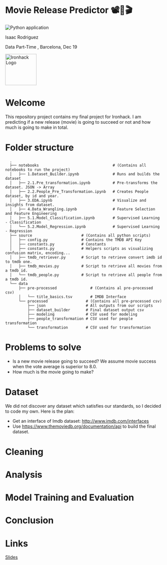 # Movie Release Predictor 📽🍿🎬

![Python application](https://github.com/sideround/predict-revenue-new-releases/workflows/Python%20application/badge.svg)

Isaac Rodriguez

Data Part-Time , Barcelona, Dec 19

<img src="https://bit.ly/2VnXWr2" alt="Ironhack Logo" width="100"/>

# Welcome

This repository project contains my final project for Ironhack. I am predicting if a new release (movie) is going to succeed or not and how much is going to make in total.

# Folder structure

```
  .
  ├── notebooks                                 # (Contains all notebooks to run the project)
  │   ├── 1.Dataset_Builder.ipynb               # Runs and builds the dataset
  │   ├── 2.1.Pre_transformation.ipynb          # Pre-transforms the dataset. JSON -> Array     
  │   ├── 2.2.People_Pre_Transformation.ipynb   # Creates People dataset, by id and year. 
  │   ├── 3.EDA.ipynb                           # Visualize and insights from dataset.
  │   ├── 4.Data_Wrangling.ipynb                # Feature Selection and Feature Engineering
  │   ├── 5.1.Model_Classification.ipynb        # Supervised Learning - Classification
  │   └── 5.2.Model_Regression.ipynb            # Supervised Learning - Regression
  ├── source                      # (Contains all python scripts)      
  │   ├── config.py               # Contains the TMDB API Key
  │   ├── constants.py            # Constants  
  │   ├── constants.py            # Helpers scripts as visualizing confusion matrix, encoding...  
  │   ├── tmdb_retriever.py       # Script to retrieve convert imdb id to tmdb one.  
  │   ├── tmdb_movies.py          # Script to retrieve all movies from a tmdb id.
  │   └── tmdb_people.py          # Script to retrieve all people from a tmdb id. 
  └── data
      ├── pre-processed               # (Contains al pre-processed csv)
      │   └── title_basics.tsv        # IMDB Interface
      └── processed                 # (Contains all pre-processed csv)
          ├── json                  # All outputs from our scripts 
          ├── dataset_builder       # Final dataset output csv
          ├── modeling              # CSV used for modeling
          ├── people_transformation # CSV used for people transformation
          └── transformation        # CSV used for transformation  
```

# Problems to solve

- Is a new movie release going to succeed? We assume movie success when the vote average is superior to 8.0.
- How much is the movie going to make?

# Dataset

We did not discover any dataset which satisfies our standards, so I decided to code my own. Here is the plan:

- Get an interface of Imdb dataset: http://www.imdb.com/interfaces
- Use https://www.themoviedb.org/documentation/api to build the final dataset.

# Cleaning

# Analysis

# Model Training and Evaluation

# Conclusion

# Links

[Slides](https://drive.google.com/file/d/1x8zbtqVa8g73yLTOwFXDrr5NSRB9bXQ2/view)  
